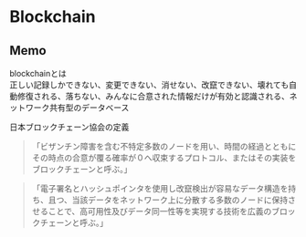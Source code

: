 # Blockchain

## Memo

blockchainとは  
正しい記録しかできない、変更できない、消せない、改竄できない、壊れても自動修復される、落ちない、みんなに合意された情報だけが有効と認識される、ネットワーク共有型のデータベース


日本ブロックチェーン協会の定義

> 「ビザンチン障害を含む不特定多数のノードを用い、時間の経過とともにその時点の合意が覆る確率が０へ収束するプロトコル、またはその実装をブロックチェーンと呼ぶ。」

> 「電子署名とハッシュポインタを使用し改竄検出が容易なデータ構造を持ち、且つ、当該データをネットワーク上に分散する多数のノードに保持させることで、高可用性及びデータ同一性等を実現する技術を広義のブロックチェーンと呼ぶ。」

